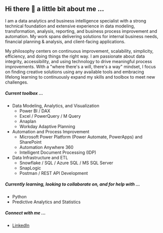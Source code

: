 ## Hi there 👋 a little bit about me ... 

I am a data analytics and business intelligence specialist with a strong technical foundation and extensive experience in data modeling, transformation, analysis, reporting, and business process improvement and automation. 
My work spans delivering solutions for internal business needs, financial planning & analysis, and client-facing applications.

My philosophy centers on continuous improvement, scalability, simplicity, efficiency, and doing things the right way. 
I am passionate about data integrity, accessibility, and using technology to drive meaningful process improvements. 
With a "where there's a will, there's a way" mindset, I focus on finding creative solutions using any available tools and embracing lifelong learning to continuously expand my skills and toolbox to meet new challenges.

##### Current toolbox ...
- Data Modeling, Analytics, and Visualization
  - Power BI / DAX
  - Excel / PowerQuery / M Query
  - Anaplan
  - Workday Adaptive Planning
- Automation and Process Improvement
  - Microsoft Power Platform (Power Automate, PowerApps) and SharePoint
  - Automation Anywhere 360
  - Intelligent Document Processing (IDP)
- Data Infrastructure and ETL
  - Snowflake / SQL / Azure SQL / MS SQL Server
  - SnapLogic
  - Postman / REST API Development

##### Currently learning, looking to collaborate on, and for help with ...
- Python
- Predictive Analytics and Statistics

##### Connect with me ...
- [LinkedIn](https://www.linkedin.com/in/zgerhard/)
